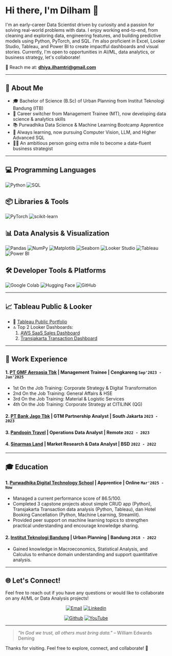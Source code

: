 # Hi there, I'm Dilham 👋

I'm an early-career Data Scientist driven by curiosity and a passion for solving real-world problems with data. I enjoy working end-to-end, from cleaning and exploring data, engineering features, and building predictive models using Python, PyTorch, and SQL. I'm also proficient in Excel, Looker Studio, Tableau, and Power BI to create impactful dashboards and visual stories. Currently, I'm open to opportunities in AI/ML, data analytics, or business strategy, let's collaborate!

📧 Reach me at: **dhiya.ilhamtri@gmail.com**

---

## 🧠 About Me
- 🎓 Bachelor of Science (B.Sc) of Urban Planning from Institut Teknologi Bandung (ITB)
- 💼 Career switcher from Management Trainee (MT), now developing data science & analytics skills
- 📚 Purwadhika Data Science & Machine Learning Bootcamp Apprentice
- 🌱 Always learning, now pursuing Computer Vision, LLM, and Higher Advanced SQL
- 🏃‍♂️ An ambitious person going extra mile to become a data-fluent business strategist

---

## 💻 Programming Languages
<p align="left">
  <img src="https://img.shields.io/badge/Python-f7dc60?style=for-the-badge&logo=python&logoColor=white" alt="Python"/>
  <img src="https://img.shields.io/badge/SQL-005a86?style=for-the-badge&logo=mysql&logoColor=white" alt="SQL"/>
</p>

## 📦 Libraries & Tools
<p align="left">
  <img src="https://img.shields.io/badge/PyTorch-ef4c2d?style=for-the-badge&logo=pytorch&logoColor=white" alt="PyTorch"/>
  <img src="https://img.shields.io/badge/scikit--learn-f09437?style=for-the-badge&logo=scikit-learn&logoColor=white" alt="scikit-learn"/>
</p>

## 📊 Data Analysis & Visualization
<p align="left">
  <img src="https://img.shields.io/badge/Pandas-e00484?style=for-the-badge&logo=pandas&logoColor=white" alt="Pandas"/>
  <img src="https://img.shields.io/badge/NumPy-4ba6c9?style=for-the-badge&logo=numpy&logoColor=white" alt="NumPy"/>
  <img src="https://img.shields.io/badge/Matplotlib-3776AB?style=for-the-badge&logo=matplotlib&logoColor=white" alt="Matplotlib"/>
  <img src="https://img.shields.io/badge/Seaborn-029386?style=for-the-badge&logo=seaborn&logoColor=white" alt="Seaborn"/>
  <img src="https://img.shields.io/badge/Looker%20Studio-4285F4?style=for-the-badge&logo=googlelookerstudio&logoColor=white" alt="Looker Studio"/>
  <img src="https://img.shields.io/badge/Tableau-f79b00?style=for-the-badge&logo=tableau&logoColor=white" alt="Tableau"/>
  <img src="https://img.shields.io/badge/PowerBI-f7c300?style=for-the-badge&logo=powerbi&logoColor=white" alt="Power BI"/>
</p>

## 🛠 Developer Tools & Platforms
<p align="left">
  <img src="https://img.shields.io/badge/Google%20Colab-F9AB00?style=for-the-badge&logo=googlecolab&logoColor=white" alt="Google Colab"/>
  <img src="https://img.shields.io/badge/HunggingFace-f7cb1d?style=for-the-badge&logo=huggingface&logoColor=white" alt="Hugging Face"/>
  <img src="https://img.shields.io/badge/GitHub-181717?style=for-the-badge&logo=github&logoColor=white" alt="GitHub"/>
</p>

---

## 📈 Tableau Public & Looker
- 🔗 [Tableau Public Portfolio](https://public.tableau.com/app/profile/dilham.tableau/vizzes)  
- 🔝 Top 2 Looker Dashboards:
  1. [AWS SaaS Sales Dashboard](https://lookerstudio.google.com/u/6/reporting/08135438-485f-4b63-98a3-025d40e78754/page/8R8OF)  
  2. [Transjakarta Transaction Dashboard](https://lookerstudio.google.com/u/6/reporting/bb88142e-a479-4192-8806-a52ffdfc5f19/page/8R8OF) 

---

## 💼 Work Experience
#### 1. [PT GMF Aeroasia Tbk](https://www.gmf-aeroasia.co.id/) | Management Trainee | Cengkareng `Sep'2023 - Jan'2025`
   - 1st On the Job Training: Corporate Strategy & Digital Transformation
   - 2nd On the Job Training: General Affairs & HSE
   - 3rd On the Job Training: Material & Logistic Services
   - 4th On the Job Training: Corporate Strategy at CITILINK (QG)
#### 2. [PT Bank Jago Tbk](https://www.jago.com/id/holding) | GTM Partnership Analyst | South Jakarta `2023 - 2023`
#### 3. [Pandooin Travel](https://pandooin.com/id) | Operations Data Analyst | Remote `2022 - 2023`
#### 4. [Sinarmas Land](https://www.sinarmasland.com/id) | Market Research & Data Analyst | BSD `2022 - 2022`

---

## 🎓 Education
#### 1. [Purwadhika Digital Technology School](https://purwadhika.com/) | Apprentice | Online `Mar'2025 - Now`
   - Managed a current performance score of 86.5/100.
   - Completed 3 capstone projects about simple CRUD app (Python), Transjakarta Transaction data analysis (Python, Tableau), dan Hotel Booking Cancellation (Python, Machine Learning, Streamlit).
   - Provided peer support on machine learning topics to strengthen practical understanding and encourage knowledge sharing.
#### 2. [Institut Teknologi Bandung](https://itb.ac.id/) | Urban Planning | Bandung `2018 - 2022`
   - Gained knowledge in Macroeconomics, Statistical Analysis, and Calculus to enhance domain understanding and support quantitative analysis.

---

## 🌐 Let's Connect!
Feel free to reach out if you have any questions or would like to collaborate on any AI/ML or Data Analysis projects!

<p align="center">
  <a href="mailto:dhiya.ilhamtri@gmail.com"><img src="https://img.shields.io/badge/Email-dhiya.ilhamtri%40gmail.com-blue?style=for-the-badge&logo=gmail&logoColor=white" alt="Email"/></a>
  <a href="https://www.linkedin.com/in/dhiya-ilhamtri"><img src="https://img.shields.io/badge/Linkedin-Dhiya%20Ilham%20Trihatmaja-blue?style=for-the-badge&logo=LinkedIn&logoColor=white" alt="Linkedin"/></a>
<p align="center">
  <a href="https://github.com/dilhamt10"><img src="https://img.shields.io/badge/GitHub-dilhamt10-blue?style=for-the-badge&logo=github&logoColor=white" alt="Github"/></a>
  <a href="youtube.com/@dilham.ondata"><img src="https://img.shields.io/badge/YouTube-dilhamondata-blue?style=for-the-badge&logo=youtube&logoColor=white" alt="YouTube"/></a>
</p>

---

> *"In God we trust, all others must bring data."* – William Edwards Deming

Thanks for visiting. Feel free to explore, connect, and collaborate! 🌟 
